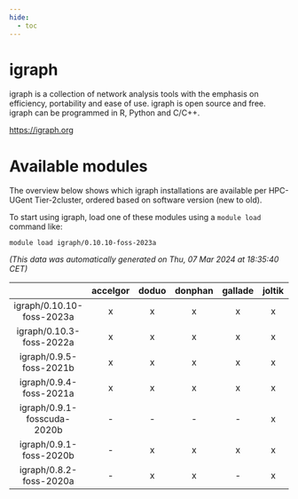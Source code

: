 ```yaml
---
hide:
  - toc
---
```


igraph
======


igraph is a collection of network analysis tools with the emphasis on efficiency, portability and ease of use. igraph is open source and free. igraph can be programmed in R, Python and C/C++.

https://igraph.org
# Available modules


The overview below shows which igraph installations are available per HPC-UGent Tier-2cluster, ordered based on software version (new to old).

To start using igraph, load one of these modules using a `module load` command like:

```shell
module load igraph/0.10.10-foss-2023a
```

*(This data was automatically generated on Thu, 07 Mar 2024 at 18:35:40 CET)*  

| |accelgor|doduo|donphan|gallade|joltik|skitty|
| :---: | :---: | :---: | :---: | :---: | :---: | :---: |
|igraph/0.10.10-foss-2023a|x|x|x|x|x|x|
|igraph/0.10.3-foss-2022a|x|x|x|x|x|x|
|igraph/0.9.5-foss-2021b|x|x|x|x|x|x|
|igraph/0.9.4-foss-2021a|x|x|x|x|x|x|
|igraph/0.9.1-fosscuda-2020b|-|-|-|-|x|-|
|igraph/0.9.1-foss-2020b|-|x|x|x|x|x|
|igraph/0.8.2-foss-2020a|-|x|x|-|x|x|
